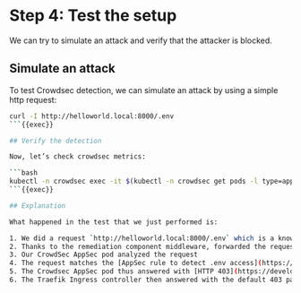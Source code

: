 # Step 4: Test the setup

We can try to simulate an attack and verify that the attacker is blocked.

## Simulate an attack

To test Crowdsec detection, we can simulate an attack by using a simple http request:

```bash
curl -I http://helloworld.local:8000/.env
```{{exec}}

## Verify the detection

Now, let’s check crowdsec metrics:

```bash
kubectl -n crowdsec exec -it $(kubectl -n crowdsec get pods -l type=appsec -o jsonpath='{.items[0].metadata.name}') -- cscli metrics show appsec
```{{exec}}

## Explanation

What happened in the test that we just performed is:

1. We did a request `http://helloworld.local:8000/.env` which is a known attack vector.
2. Thanks to the remediation component middleware, forwarded the request to the CrowdSec AppSec pod.
3. Our CrowdSec AppSec pod analyzed the request
4. The request matches the [AppSec rule to detect .env access](https://app.crowdsec.net/hub/author/crowdsecurity/appsec-rules/vpatch-env-access)
5. The Crowdsec AppSec pod thus answered with [HTTP 403](https://developer.mozilla.org/en-US/docs/Web/HTTP/Status/403) to the remediation component middleware, indicating that the request must be blocked.
6. The Traefik Ingress controller then answered with the default 403 page.